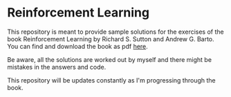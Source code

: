 # Reinforcement Learning

This repository is meant to provide sample solutions for the exercises of the book Reinforcement Learning by Richard S. Sutton and Andrew G. Barto. You can find and download the book as pdf [here](https://www.andrew.cmu.edu/course/10-703/textbook/BartoSutton.pdf).

Be aware, all the solutions are worked out by myself and there might be mistakes in the answers and code.

This repository will be updates constantly as I'm progressing through the book. 